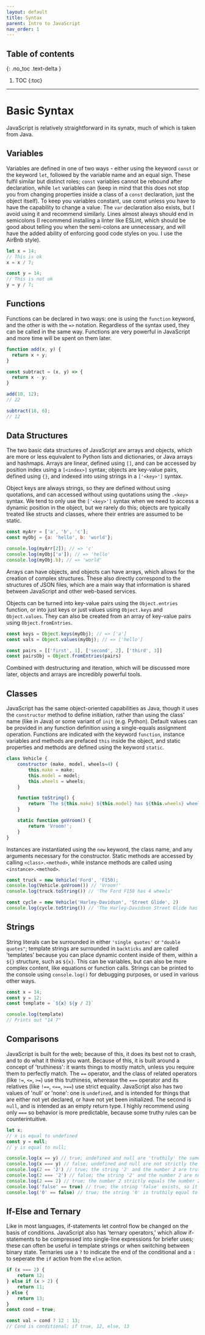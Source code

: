 ```yaml
---
layout: default
title: Syntax
parent: Intro to JavaScript
nav_order: 1
---
```

## Table of contents
{: .no_toc .text-delta }

1. TOC
{:toc}
---

# Basic Syntax

JavaScript is relatively straightforward in its synatx, much of which is taken from Java. 

## Variables

Variables are defined in one of two ways - either using the keyword `const` or the keyword `let`, followed by the variable name and an equal sign. These fulfil similar but distinct roles; `const` variables cannot be rebound after declaration, while `let` variables can (keep in mind that this does not stop you from changing properties inside a class of a `const` declaration, just the object itself). To keep you variables constant, use const unless you have to have the capability to change a value. The `var` declaration also exists, but I avoid using it and recommend similarly.  Lines almost always should end in semicolons (I recommend installing a linter like ESLint, which should be good about telling you when the semi-colons are unnecessary, and will have the added ability of enforcing good code styles on you. I use the AirBnb style).

```js
let x = 14;
// This is ok
x = x / 7;

const y = 14;
// This is not ok
y = y / 7;

```

## Functions

Functions can be declared in two ways: one is using the `function` keyword, and the other is with the `=>` notation. Regardless of the syntax used, they can be called in the same way. Functions are very powerful in JavaScript and more time will be spent on them later.

```js
function add(x, y) {
  return x + y;
}

const subtract = (x, y) => {
  return x - y;
}

add(10, 12);
// 22

subtract(18, 6);
// 12
```

## Data Structures

The two basic data structures of JavaScript are arrays and objects, which are more or less equivalent to Python lists and dictionaries, or Java arrays and hashmaps. Arrays are linear, defined using `[]`, and can be accessed by position index using a `[<index>]` syntax; objects are key-value pairs, defined using `{}`, and indexed into using strings in a `['<key>']` syntax. 

Object keys are always strings, so they are defined without using quotations, and can accessed without using quotations using the `.<key>` syntax. We tend to only use the `['<key>']` syntax when we need to access a dynamic position in the object, but we rarely do this; objects are typically treated like structs and classes, where their entries are assumed to be static. 

```js
const myArr = ['a', 'b', 'c'];
const myObj = {a: 'hello', b: 'world'};

console.log(myArr[2]); // => 'c'
console.log(myObj['a']); // => 'hello'
console.log(myObj.b); // => 'world'

```

Arrays can have objects, and objects can have arrays, which allows for the creation of complex structures. These also directly correspond to the structures of JSON files, which are a main way that information is shared between JavaScript and other web-based services. 


Objects can be turned into key-value pairs using the `Object.entries` function, or into just keys or just values using `Object.keys` and `Object.values`. They can also be created from an array of key-value pairs using `Object.fromEntries`.

```js
const keys = Object.keys(myObj); // => ['a']
const vals = Object.values(myObj); // => ['hello']

const pairs = [['first', 1], ['second', 2], ['third', 3]]
const pairsObj = Object.fromEntries(pairs)
```

Combined with destructuring and iteration, which will be discussed more later, objects and arrays are incredibly powerful tools.

## Classes

JavaScript has the same object-oriented capabilities as Java, though it uses the `constructor` method to define initiation, rather than using the class' name (like in Java) or some variant of `init` (e.g. Python). Default values can be provided in any function definition using a single-equals assignment operation. Functions are indicated with the keyword `function`, instance variables and methods are prefaced `this` inside the object, and static properties and methods are defined using the keyword `static`.

```js
class Vehicle {
    constructor (make, model, wheels=4) {
        this.make = make;
        this.model = model;
        this.wheels = wheels;
    }

    function toString() {
        return `The ${this.make} ${this.model} has ${this.wheels} wheels.`;
    }

    static function goVroom() {
        return 'Vroom!';
    }
}
```

Instances are instantiated using the `new` keyword, the class name, and any arguments necessary for the constructor. Static methods are accessed by calling `<class>.<method>`, while instance methods are called using `<instance>.<method>`.

```js
const truck = new Vehicle('Ford', 'F150);
console.log(Vehicle.goVroom()) // 'Vroom!'
console.log(truck.toString()) // 'The Ford F150 has 4 wheels'

const cycle = new Vehicle('Harley-Davidson', 'Street Glide', 2)
console.log(cycle.toString()) // 'The Harley-Davidson Street Glide has 2 wheels.
```

## Strings

String literals can be surrounded in either `'single quotes'` or `"double quotes"`; template strings are surrounded in `backticks` and are called 'templates' because you can place dynamic content inside of them, within a `${}` structure, such as `${x}`. This can be variables, but can also be more complex content, like equations or function calls. Strings can be printed to the console using `console.log()` for debugging purposes, or used in various other ways.

```js
const x = 14;
const y = 12;
const template = `${x} ${y / 2}` 

console.log(template)
// Prints out "14 7"
```

## Comparisons

JavaScript is built for the web; because of this, it does its best not to crash, and to do what it thinks you want. Because of this, it is built around a concept of 'truthiness': it wants things to mostly match, unless you require them to perfectly match. The `==` operator, and the class of related operators (like `!=`, `<=`, `>=`) use this truthiness, wherease the `===` operator and its relatives (like `!==`, `<==`, `>==`) use strict equality. JavaScript also has two  values of 'null' or 'none': one is `undefined`, and is intended for things that are either not yet declared, or have not yet been initialized. The second is `null`, and is intended as an empty return type. I highly recommend using only `===` so behavior is more predictable, because some truthy rules can be counterintuitive.

```js
let x;
// x is equal to undefined
const y = null;
// y is equal to null;

console.log(x == y) // true; undefined and null are 'truthily' the same
console.log(x === y) // false; undefined and null are not strictly the same
console.log(2 == '2') // true; the string '2' and the number 2 are truthily the same
console.log(2 === '2') // false; the string '2' and the number 2 are not strictly the same
console.log(2 === 2) // true; the number 2 strictly equals the number 2.
console.log('false' == true) // true; the string 'false' exists, so it is truthly equal to the value true
console.log('0' == false) // true; the string '0' is truthily equal to the number 0 which is truthily equal to false
```

## If-Else and Ternary

Like in most languages, if-statements let control flow be changed on the basis of conditions. JavaScript also has 'ternary operators,' which allow if-statements to be compressed into single-line expressions for briefer uses; these can often be useful in template strings or when switching between binary state. Ternaries use a `?` to indicate the end of the conditional and a `:` to seperate the `if` action from the `else` action.

```js
if (x === 2) {
    return 12;
} else if (x > 2) {
    return 11;
} else {
    return 13;
}
const cond = true;

const val = cond ? 12 : 13;
// Cond is conditional; if true, 12, else, 13
```
